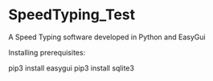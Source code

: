 # SpeedTyping_Test
A Speed ​​Typing software developed in Python and EasyGui


Installing prerequisites:

pip3 install easygui
pip3 install sqlite3

